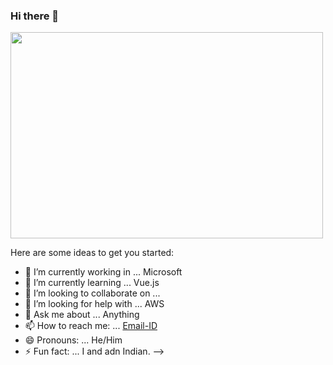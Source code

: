 ### Hi there 👋

<p><img align="center" src="https://developers.giphy.com/branch/master/static/api-512d36c09662682717108a38bbb5c57d.gif" width="500" height="330" /></p>

Here are some ideas to get you started:

- 🔭 I’m currently working in ... Microsoft 
- 🌱 I’m currently learning ... Vue.js
- 👯 I’m looking to collaborate on ... 
- 🤔 I’m looking for help with ... AWS
- 💬 Ask me about ... Anything
- 📫 How to reach me: ... [Email-ID](nirjharbiswas2004@gmail.com)
- 😄 Pronouns: ... He/Him
- ⚡ Fun fact: ... I and adn Indian.
-->
